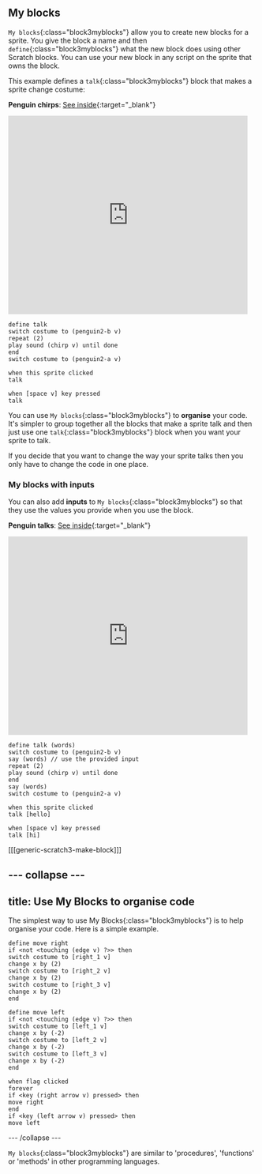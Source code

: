 ## My blocks

`My blocks`{:class="block3myblocks"} allow you to create new blocks for a sprite. You give the block a name and then `define`{:class="block3myblocks"} what the new block does using other Scratch blocks. You can use your new block in any script on the sprite that owns the block.

This example defines a `talk`{:class="block3myblocks"} block that makes a sprite change costume:

**Penguin chirps**: [See inside](https://scratch.mit.edu/projects/567554899/editor){:target="_blank"}

<div class="scratch-preview">
  <iframe src="https://scratch.mit.edu/projects/567554899/embed" allowtransparency="true" width="485" height="402" frameborder="0" scrolling="no" allowfullscreen></iframe>
</div>

```blocks3
define talk
switch costume to (penguin2-b v)
repeat (2)
play sound (chirp v) until done
end
switch costume to (penguin2-a v)

when this sprite clicked
talk

when [space v] key pressed
talk
```

You can use `My blocks`{:class="block3myblocks"} to **organise** your code. It's simpler to group together all the blocks that make a sprite talk and then just use one `talk`{:class="block3myblocks"} block when you want your sprite to talk.

If you decide that you want to change the way your sprite talks then you only have to change the code in one place. 

### My blocks with inputs

You can also add **inputs** to `My blocks`{:class="block3myblocks"} so that they use the values you provide when you use the block.

**Penguin talks**: [See inside](https://scratch.mit.edu/projects/567538874/editor){:target="_blank"}

<div class="scratch-preview">
  <iframe src="https://scratch.mit.edu/projects/567538874/embed" allowtransparency="true" width="485" height="402" frameborder="0" scrolling="no" allowfullscreen></iframe>
</div>

```blocks3
define talk (words)
switch costume to (penguin2-b v)
say (words) // use the provided input
repeat (2)
play sound (chirp v) until done
end
say (words)
switch costume to (penguin2-a v)

when this sprite clicked
talk [hello]

when [space v] key pressed
talk [hi]
```

[[[generic-scratch3-make-block]]]

--- collapse ---
---
title: Use My Blocks to organise code
---
The simplest way to use My Blocks{:class="block3myblocks"} is to help organise your code. Here is a simple example.

```blocks3
define move right
if <not <touching (edge v) ?>> then
switch costume to [right_1 v]
change x by (2)
switch costume to [right_2 v]
change x by (2)
switch costume to [right_3 v]
change x by (2)
end

define move left
if <not <touching (edge v) ?>> then
switch costume to [left_1 v]
change x by (-2)
switch costume to [left_2 v]
change x by (-2)
switch costume to [left_3 v]
change x by (-2)
end

when flag clicked
forever
if <key (right arrow v) pressed> then
move right
end
if <key (left arrow v) pressed> then
move left
```

--- /collapse ---

`My blocks`{:class="block3myblocks"} are similar to 'procedures', 'functions' or 'methods' in other programming languages.
